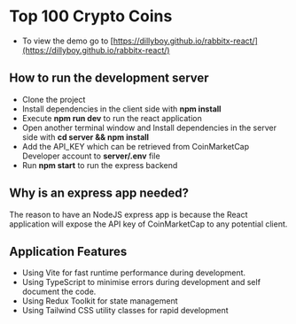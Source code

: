 # Top 100 Crypto Coins

* To view the demo go to [https://dillyboy.github.io/rabbitx-react/](https://dillyboy.github.io/rabbitx-react/) 

## How to run the development server

- Clone the project
- Install dependencies in the client side with **npm install**
- Execute **npm run dev** to run the react application
- Open another terminal window and Install dependencies in the server side with **cd server && npm install**
- Add the API_KEY which can be retrieved from CoinMarketCap Developer account to **server/.env** file
- Run **npm start** to run the express backend

## Why is an express app needed?

The reason to have an NodeJS express app is because the React application will expose the API key of CoinMarketCap to any potential client.

## Application Features

- Using Vite for fast runtime performance during development.
- Using TypeScript to minimise errors during development and self document the code.
- Using Redux Toolkit for state management
- Using Tailwind CSS utility classes for rapid development
